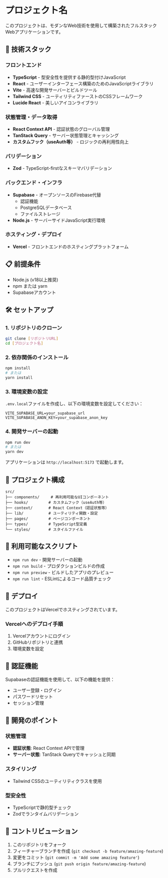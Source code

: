 # プロジェクト名

このプロジェクトは、モダンなWeb技術を使用して構築されたフルスタックWebアプリケーションです。

## 🚀 技術スタック

### フロントエンド
- **TypeScript** - 型安全性を提供する静的型付けJavaScript
- **React** - ユーザーインターフェース構築のためのJavaScriptライブラリ
- **Vite** - 高速な開発サーバーとビルドツール
- **Tailwind CSS** - ユーティリティファーストのCSSフレームワーク
- **Lucide React** - 美しいアイコンライブラリ

### 状態管理・データ取得
- **React Context API** - 認証状態のグローバル管理
- **TanStack Query** - サーバー状態管理とキャッシング
- **カスタムフック（useAuth等）** - ロジックの再利用性向上

### バリデーション
- **Zod** - TypeScript-firstなスキーマバリデーション

### バックエンド・インフラ
- **Supabase** - オープンソースのFirebase代替
  - 認証機能
  - PostgreSQLデータベース
  - ファイルストレージ
- **Node.js** - サーバーサイドJavaScript実行環境

### ホスティング・デプロイ
- **Vercel** - フロントエンドのホスティングプラットフォーム

## 📋 前提条件

- Node.js (v18以上推奨)
- npm または yarn
- Supabaseアカウント

## 🛠️ セットアップ

### 1. リポジトリのクローン
```bash
git clone [リポジトリURL]
cd [プロジェクト名]
```

### 2. 依存関係のインストール
```bash
npm install
# または
yarn install
```

### 3. 環境変数の設定
`.env.local`ファイルを作成し、以下の環境変数を設定してください：

```env
VITE_SUPABASE_URL=your_supabase_url
VITE_SUPABASE_ANON_KEY=your_supabase_anon_key
```

### 4. 開発サーバーの起動
```bash
npm run dev
# または
yarn dev
```

アプリケーションは `http://localhost:5173` で起動します。

## 📁 プロジェクト構成

```
src/
├── components/     # 再利用可能なUIコンポーネント
├── hooks/         # カスタムフック（useAuth等）
├── context/       # React Context（認証状態等）
├── lib/           # ユーティリティ関数・設定
├── pages/         # ページコンポーネント
├── types/         # TypeScript型定義
└── styles/        # スタイルファイル
```

## 🔧 利用可能なスクリプト

- `npm run dev` - 開発サーバーの起動
- `npm run build` - プロダクションビルドの作成
- `npm run preview` - ビルドしたアプリのプレビュー
- `npm run lint` - ESLintによるコード品質チェック

## 🚀 デプロイ

このプロジェクトはVercelでホスティングされています。

### Vercelへのデプロイ手順
1. Vercelアカウントにログイン
2. GitHubリポジトリと連携
3. 環境変数を設定

## 🔐 認証機能

Supabaseの認証機能を使用して、以下の機能を提供：
- ユーザー登録・ログイン
- パスワードリセット
- セッション管理

## 📝 開発のポイント

### 状態管理
- **認証状態**: React Context APIで管理
- **サーバー状態**: TanStack Queryでキャッシュと同期

### スタイリング
- Tailwind CSSのユーティリティクラスを使用

### 型安全性
- TypeScriptで静的型チェック
- Zodでランタイムバリデーション

## 🤝 コントリビューション

1. このリポジトリをフォーク
2. フィーチャーブランチを作成 (`git checkout -b feature/amazing-feature`)
3. 変更をコミット (`git commit -m 'Add some amazing feature'`)
4. ブランチにプッシュ (`git push origin feature/amazing-feature`)
5. プルリクエストを作成

